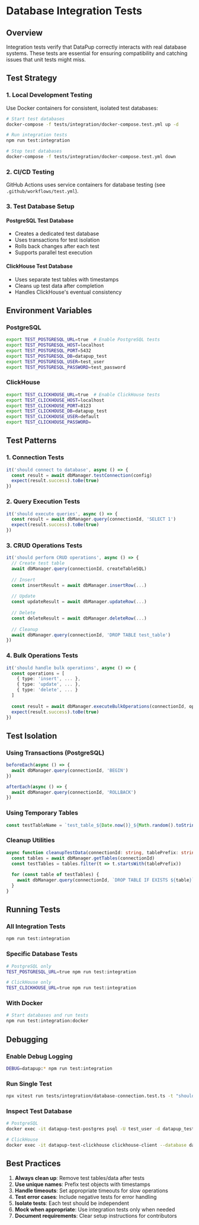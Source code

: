 # Database Integration Tests

## Overview
Integration tests verify that DataPup correctly interacts with real database systems. These tests are essential for ensuring compatibility and catching issues that unit tests might miss.

## Test Strategy

### 1. Local Development Testing
Use Docker containers for consistent, isolated test databases:

```bash
# Start test databases
docker-compose -f tests/integration/docker-compose.test.yml up -d

# Run integration tests
npm run test:integration

# Stop test databases
docker-compose -f tests/integration/docker-compose.test.yml down
```

### 2. CI/CD Testing
GitHub Actions uses service containers for database testing (see `.github/workflows/test.yml`).

### 3. Test Database Setup

#### PostgreSQL Test Database
- Creates a dedicated test database
- Uses transactions for test isolation
- Rolls back changes after each test
- Supports parallel test execution

#### ClickHouse Test Database
- Uses separate test tables with timestamps
- Cleans up test data after completion
- Handles ClickHouse's eventual consistency

## Environment Variables

### PostgreSQL
```bash
export TEST_POSTGRESQL_URL=true  # Enable PostgreSQL tests
export TEST_POSTGRESQL_HOST=localhost
export TEST_POSTGRESQL_PORT=5432
export TEST_POSTGRESQL_DB=datapup_test
export TEST_POSTGRESQL_USER=test_user
export TEST_POSTGRESQL_PASSWORD=test_password
```

### ClickHouse
```bash
export TEST_CLICKHOUSE_URL=true  # Enable ClickHouse tests
export TEST_CLICKHOUSE_HOST=localhost
export TEST_CLICKHOUSE_PORT=8123
export TEST_CLICKHOUSE_DB=datapup_test
export TEST_CLICKHOUSE_USER=default
export TEST_CLICKHOUSE_PASSWORD=
```

## Test Patterns

### 1. Connection Tests
```typescript
it('should connect to database', async () => {
  const result = await dbManager.testConnection(config)
  expect(result.success).toBe(true)
})
```

### 2. Query Execution Tests
```typescript
it('should execute queries', async () => {
  const result = await dbManager.query(connectionId, 'SELECT 1')
  expect(result.success).toBe(true)
})
```

### 3. CRUD Operations Tests
```typescript
it('should perform CRUD operations', async () => {
  // Create test table
  await dbManager.query(connectionId, createTableSQL)
  
  // Insert
  const insertResult = await dbManager.insertRow(...)
  
  // Update
  const updateResult = await dbManager.updateRow(...)
  
  // Delete
  const deleteResult = await dbManager.deleteRow(...)
  
  // Cleanup
  await dbManager.query(connectionId, 'DROP TABLE test_table')
})
```

### 4. Bulk Operations Tests
```typescript
it('should handle bulk operations', async () => {
  const operations = [
    { type: 'insert', ... },
    { type: 'update', ... },
    { type: 'delete', ... }
  ]
  
  const result = await dbManager.executeBulkOperations(connectionId, operations)
  expect(result.success).toBe(true)
})
```

## Test Isolation

### Using Transactions (PostgreSQL)
```typescript
beforeEach(async () => {
  await dbManager.query(connectionId, 'BEGIN')
})

afterEach(async () => {
  await dbManager.query(connectionId, 'ROLLBACK')
})
```

### Using Temporary Tables
```typescript
const testTableName = `test_table_${Date.now()}_${Math.random().toString(36)}`
```

### Cleanup Utilities
```typescript
async function cleanupTestData(connectionId: string, tablePrefix: string) {
  const tables = await dbManager.getTables(connectionId)
  const testTables = tables.filter(t => t.startsWith(tablePrefix))
  
  for (const table of testTables) {
    await dbManager.query(connectionId, `DROP TABLE IF EXISTS ${table}`)
  }
}
```

## Running Tests

### All Integration Tests
```bash
npm run test:integration
```

### Specific Database Tests
```bash
# PostgreSQL only
TEST_POSTGRESQL_URL=true npm run test:integration

# ClickHouse only
TEST_CLICKHOUSE_URL=true npm run test:integration
```

### With Docker
```bash
# Start databases and run tests
npm run test:integration:docker
```

## Debugging

### Enable Debug Logging
```bash
DEBUG=datapup:* npm run test:integration
```

### Run Single Test
```bash
npx vitest run tests/integration/database-connection.test.ts -t "should connect"
```

### Inspect Test Database
```bash
# PostgreSQL
docker exec -it datapup-test-postgres psql -U test_user -d datapup_test

# ClickHouse
docker exec -it datapup-test-clickhouse clickhouse-client --database datapup_test
```

## Best Practices

1. **Always clean up**: Remove test tables/data after tests
2. **Use unique names**: Prefix test objects with timestamps
3. **Handle timeouts**: Set appropriate timeouts for slow operations
4. **Test error cases**: Include negative tests for error handling
5. **Isolate tests**: Each test should be independent
6. **Mock when appropriate**: Use integration tests only when needed
7. **Document requirements**: Clear setup instructions for contributors